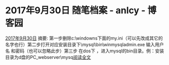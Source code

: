 
# 2017年9月30日 随笔档案 - anlcy - 博客园






[2017年9月30日](https://www.cnblogs.com/camilla/archive/2017/09/30.html)
摘要: 第一步删除c:\windowns下面的my.ini（可以先改成其它的名字也行）第二步打开对应安装目录下\mysql\bin\winmysqladmin.exe 输入用户名 和密码（也可以忽略此步）第三步 在dos下 ，进入mysql的bin目录。例：安装目录为d盘的PC_webserver\mysq[阅读全文](https://www.cnblogs.com/camilla/p/7616074.html)

